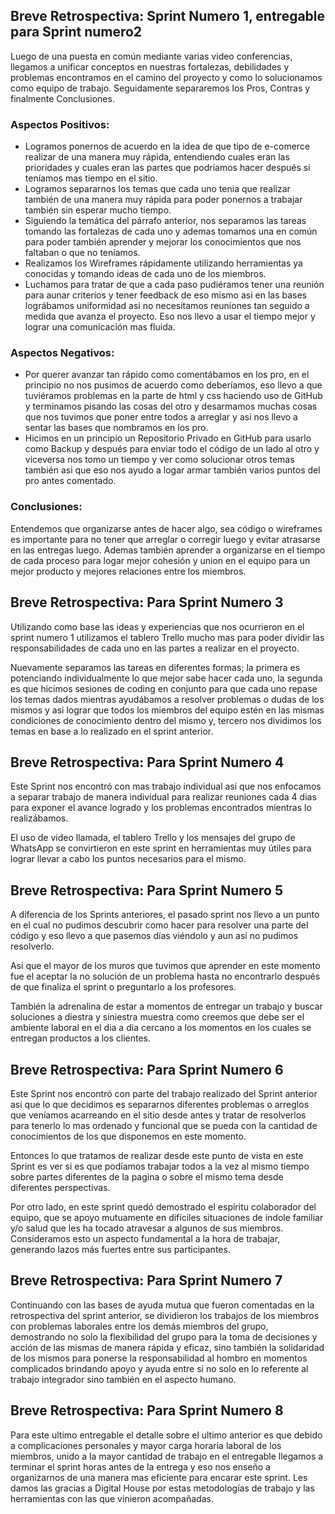 ## **Breve Retrospectiva: Sprint Numero 1, entregable para Sprint numero2**


 Luego de una puesta en común mediante varias video conferencias, llegamos a unificar conceptos en nuestras fortalezas, debilidades y problemas encontramos en el camino del proyecto y como lo solucionamos como equipo de trabajo. Seguidamente separaremos los Pros, Contras y finalmente Conclusiones.


### Aspectos Positivos:

- Logramos ponernos de acuerdo en la idea de que tipo de e-comerce realizar de una manera muy rápida, entendiendo cuales eran las prioridades y cuales eran las partes que podríamos hacer después si teníamos mas tiempo en el sitio.
- Logramos separarnos los temas que cada uno tenia que realizar también de una manera muy rápida para poder ponernos a trabajar también sin esperar mucho tiempo.
- Siguiendo la temática del párrafo anterior, nos separamos las tareas tomando las fortalezas de cada uno y ademas tomamos una en común para poder también aprender y mejorar los conocimientos que nos faltaban o que no teníamos.
- Realizamos los Wireframes rápidamente utilizando herramientas ya conocidas y tomando ideas de cada uno de los miembros.
- Luchamos para tratar de que a cada paso pudiéramos tener una reunión para aunar criterios y tener feedback de eso mismo asi en las bases lográbamos uniformidad asi no necesitamos reuniones tan seguido a medida que avanza el proyecto. Eso nos llevo a usar el tiempo mejor y lograr una comunicación mas fluida.


### Aspectos Negativos:

- Por querer avanzar tan rápido como comentábamos en los pro, en el principio no nos pusimos de acuerdo como deberíamos, eso llevo a que tuviéramos problemas en la parte de html y css haciendo uso de GitHub y terminamos pisando las cosas del otro y desarmamos muchas cosas que nos tuvimos que poner entre todos a arreglar y asi nos llevo a sentar las bases que nombramos en los pro.
- Hicimos en un principio un Repositorio Privado en GitHub para usarlo como Backup y después para enviar todo el código de un lado al otro y viceversa nos tomo un tiempo y ver como solucionar otros temas también asi que eso nos ayudo a logar armar también varios puntos del pro antes comentado.


### Conclusiones:

Entendemos que organizarse antes de hacer algo, sea código o wireframes es importante para no tener que arreglar o corregir luego y evitar atrasarse en las entregas luego.
Ademas también aprender a organizarse en el tiempo de cada proceso para logar mejor cohesión y union en el equipo para un mejor producto y mejores relaciones entre los miembros.


## **Breve Retrospectiva: Para Sprint Numero 3**

Utilizando como base las ideas y experiencias que nos ocurrieron en el sprint numero 1 utilizamos el tablero Trello mucho mas para poder dividir las responsabilidades de cada uno en las partes a realizar en el proyecto. 

Nuevamente separamos las tareas en diferentes formas; la primera es potenciando individualmente lo que mejor sabe hacer cada uno, la segunda es que hicimos sesiones de coding en conjunto para que cada uno repase los temas dados mientras ayudábamos a resolver problemas o dudas de los mismos y asi lograr que todos los miembros del equipo estén en las mismas condiciones de conocimiento dentro del mismo y, tercero nos dividimos los temas en base a lo realizado en el sprint anterior.


## **Breve Retrospectiva: Para Sprint Numero 4**   

Este Sprint nos encontró con mas trabajo individual asi que nos enfocamos a separar trabajo de manera individual para realizar reuniones cada 4 dias para exponer el avance logrado y los problemas encontrados mientras lo realizábamos.

El uso de video llamada, el tablero Trello y los mensajes del grupo de WhatsApp se convirtieron en este sprint en herramientas muy útiles para lograr llevar a cabo los puntos necesarios para el mismo.


## **Breve Retrospectiva: Para Sprint Numero 5** 

A diferencia de los Sprints anteriores, el pasado sprint nos llevo a un punto en el cual no pudimos descubrir como hacer para resolver una parte del código y eso llevo a que pasemos días viéndolo y aun asi no pudimos resolverlo.

Asi que el mayor de los muros que tuvimos que aprender en este momento fue el aceptar la no solución de un problema hasta no encontrarlo después de que finaliza el sprint o preguntarlo a los profesores.

También la adrenalina de estar a momentos de entregar un trabajo y buscar soluciones a diestra y siniestra muestra como creemos que debe ser el ambiente laboral en el dia a dia cercano a los momentos en los cuales se entregan productos a los clientes.


## **Breve Retrospectiva: Para Sprint Numero 6** 

Este Sprint nos encontró con parte del trabajo realizado del Sprint anterior asi que lo que decidimos es separarnos diferentes problemas o arreglos que veníamos acarreando en el sitio desde antes y tratar de resolverlos para tenerlo lo mas ordenado y funcional que se pueda con la cantidad de conocimientos de los que disponemos en este momento. 

Entonces lo que tratamos de realizar desde este punto de vista en este Sprint es ver si es que podíamos trabajar todos a la vez al mismo tiempo sobre partes diferentes de la pagina o sobre el mismo tema desde diferentes perspectivas.

Por otro lado, en este sprint quedó demostrado el espíritu colaborador del equipo, que se apoyo mutuamente en difíciles situaciones de índole familiar y/o salud que les ha tocado atravesar a algunos de sus miembros. Consideramos esto un aspecto fundamental a la hora de trabajar, generando lazos más fuertes entre sus participantes. 


## **Breve Retrospectiva: Para Sprint Numero 7** 

Continuando con las bases de ayuda mutua que fueron comentadas en la retrospectiva del sprint anterior, se dividieron los trabajos de los miembros con problemas laborales entre los demás miembros del grupo, demostrando no solo la flexibilidad del grupo para la toma de decisiones y acción de las mismas de manera rápida y eficaz, sino también la solidaridad de los mismos para ponerse la responsabilidad al hombro en momentos complicados brindando apoyo y ayuda entre si no solo en lo referente al trabajo integrador sino también en el aspecto humano.


## **Breve Retrospectiva: Para Sprint Numero 8** 

Para este ultimo entregable el detalle sobre el ultimo anterior es que debido a complicaciones personales y mayor carga horaria laboral de los miembros, unido a la mayor cantidad de trabajo en el entregable llegamos a terminar el sprint horas antes de la entrega y eso nos enseño a organizarnos de una manera mas eficiente para encarar este sprint. Les damos las gracias a Digital House por estas metodologías de trabajo y las herramientas con las que vinieron acompañadas.